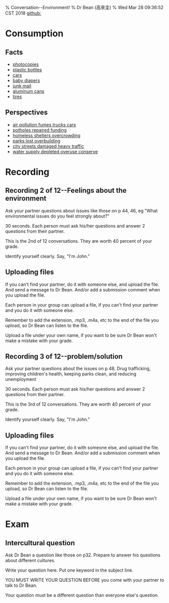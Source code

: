 % Conversation--Environment!
% Dr Bean (高來圭)
% Wed Mar 28 09:36:52 CST 2018 [github: ](https://github.com/drbean/curriculum/tree/master/conversation)

# Consumption

## Facts

- [photocopies ](http://www.google.com.tw/search?q=%22photocopies%22&num=100&gws_rd=ssl&tbm=isch&tbo=u&source=univ&sa=X)
- [plastic bottles ](http://www.google.com.tw/search?q=%22plastic+bottles%22&num=100&gws_rd=ssl&tbm=isch&tbo=u&source=univ&sa=X)
- [cars ](http://www.google.com.tw/search?q=%22cars%22&num=100&gws_rd=ssl&tbm=isch&tbo=u&source=univ&sa=X)
- [baby diapers ](http://www.google.com.tw/search?q=%22baby+diapers%22&num=100&gws_rd=ssl&tbm=isch&tbo=u&source=univ&sa=X)
- [junk mail ](http://www.google.com.tw/search?q=%22junk+mail%22&num=100&gws_rd=ssl&tbm=isch&tbo=u&source=univ&sa=X)
- [aluminum cans ](http://www.google.com.tw/search?q=%22aluminum+cans%22&num=100&gws_rd=ssl&tbm=isch&tbo=u&source=univ&sa=X)
- [tires ](http://www.google.com.tw/search?q=%22tires%22&num=100&gws_rd=ssl&tbm=isch&tbo=u&source=univ&sa=X)

## Perspectives

- [air pollution fumes trucks cars ](http://www.google.com.tw/search?q=%22air+pollution+fumes+trucks+cars%22&num=100&gws_rd=ssl&tbm=isch&tbo=u&source=univ&sa=X)
- [potholes repaired funding ](http://www.google.com.tw/search?q=%22potholes+repaired+funding%22&num=100&gws_rd=ssl&tbm=isch&tbo=u&source=univ&sa=X)
- [homeless shelters overcrowding ](http://www.google.com.tw/search?q=%22homeless+shelters+overcrowding%22&num=100&gws_rd=ssl&tbm=isch&tbo=u&source=univ&sa=X)
- [parks lost overbuilding ](http://www.google.com.tw/search?q=%22parks+lost+overbuilding%22&num=100&gws_rd=ssl&tbm=isch&tbo=u&source=univ&sa=X)
- [city streets damaged heavy traffic ](http://www.google.com.tw/search?q=%22city+streets+damaged+heavy+traffic%22&num=100&gws_rd=ssl&tbm=isch&tbo=u&source=univ&sa=X)
- [water supply depleted overuse conserve ](http://www.google.com.tw/search?q=%22water+supply+depleted+overuse+conserve%22&num=100&gws_rd=ssl&tbm=isch&tbo=u&source=univ&sa=X)

# Recording

## Recording 2 of 12--Feelings about the environment

Ask your partner questions about issues like those on p 44, 46, eg "What environmental issues do you feel strongly about?"

30 seconds. Each person must ask his/her questions and answer 2 questions from their partner.

This is the 2nd of 12 conversations. They are worth 40 percent of your grade.

Identify yourself clearly. Say, "I'm John."

## Uploading files

If you can't find your partner, do it with someone else, and upload the file. And send a message to Dr Bean. And/or add a submission comment when you upload the file.

Each person in your group can upload a file, if you can't find your partner and you do it with someone else.

Remember to add the extension, .mp3, .m4a, etc to the end of the file you upload, so Dr Bean can listen to the file.

Upload a file under your own name, if you want to be sure Dr Bean won't make a mistake with your grade.

## Recording 3 of 12--problem/solution

Ask your partner questions about the issues on p 48. Drug trafficking, improving children's health, keeping parks clean, and reducing unemployment

30 seconds. Each person must ask his/her questions and answer 2 questions from their partner.

This is the 3rd of 12 conversations. They are worth 40 percent of your grade.

Identify yourself clearly. Say, "I'm John."

## Uploading files

If you can't find your partner, do it with someone else, and upload the file. And send a message to Dr Bean. And/or add a submission comment when you upload the file.

Each person in your group can upload a file, if you can't find your partner and you do it with someone else.

Remember to add the extension, .mp3, .m4a, etc to the end of the file you upload, so Dr Bean can listen to the file.

Upload a file under your own name, if you want to be sure Dr Bean won't make a mistake with your grade.

# Exam

## Intercultural question

Ask Dr Bean a question like those on p32. Prepare to answer his questions about different cultures.

Write your question here. Put one keyword in the subject line.

YOU MUST WRITE YOUR QUESTION BEFORE you come with your partner to talk to Dr Bean.

Your question must be a different question than everyone else's question.
